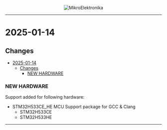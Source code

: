 <p align="center">
  <img src="http://www.mikroe.com/img/designs/beta/logo_small.png?raw=true" alt="MikroElektronika"/>
</p>

---

# 2025-01-14

## Changes

- [2025-01-14](#2025-01-14)
  - [Changes](#changes)
    - [NEW HARDWARE](#new-hardware)

### NEW HARDWARE

Support added for following hardware:

- STM32H533CE_HE MCU Support package for GCC & Clang
  - STM32H533CE
  - STM32H533HE

---
